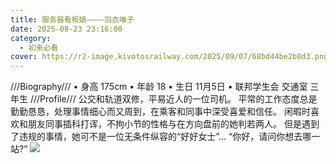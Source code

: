 ```yaml
---
title: 服务器看板娘————羽衣唯子
date: 2025-08-23 23:16:00
category:
  - 初来必看
cover: https://r2-image.kivotosrailway.com/2025/09/07/68bd44be2b8d3.png
---
```

///Biography///
• 身高 175cm
• 年龄 18
• 生日 11月5日
• 联邦学生会 交通室 三年生
///Profile///
公交和轨道双修，平易近人的一位司机。
平常的工作态度总是勤勤恳恳，处理事情细心而又周到，在乘客和同事中深受喜爱和信任。
闲暇时喜欢和朋友同事插科打诨，不拘小节的性格与在方向盘前的她判若两人。
但是遇到了违规的事情，她可不是一位无条件纵容的“好好女士”...
“你好，请问你想去哪一站?”
![](https://r2-image.kivotosrailway.com/2025/09/07/68bd44be2b8d3.png)
